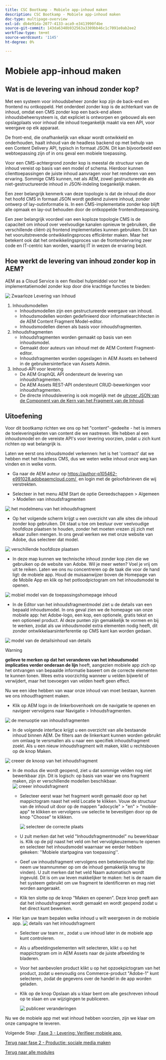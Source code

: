 ```yaml
---
title: CSC Bootkamp - Mobiele app-inhoud maken
description: CSC Bootkamp - Mobiele app-inhoud maken
doc-type: multipage-overview
exl-id: db4e91da-2077-4133-aca9-e3413990f4be
source-git-commit: 143da6340b932563a3309bb46c1c7091e0ab2ee2
workflow-type: tm+mt
source-wordcount: '1145'
ht-degree: 0%

---
```


# Mobiele app-inhoud maken

## Wat is de levering van inhoud zonder kop?

Met een systeem voor inhoudsbeheer zonder kop zijn de back-end en frontend nu ontkoppeld. Het onderdeel zonder kop is de achterkant van de inhoud, omdat een CMS zonder kop een back-end alleen inhoudsbeheersysteem is, dat expliciet is ontworpen en gebouwd als een opslagplaats voor inhoud die inhoud toegankelijk maakt via een API, voor weergave op elk apparaat.

De front-end, die onafhankelijk van elkaar wordt ontwikkeld en onderhouden, haalt inhoud van de headless backend op met behulp van een Content Delivery API, typisch in formaat JSON. Dit kan bijvoorbeeld een webtoepassing zijn of in ons geval een mobiele toepassing.

Voor een CMS-achtergrond zonder kop is meestal de structuur van de inhoud vereist op basis van een model of schema. Hierdoor kunnen clienttoepassingen de juiste inhoud aanvragen voor het renderen van een ervaring. Sommige CMS kunnen, net als AEM, zowel gestructureerde als niet-gestructureerde inhoud in JSON-indeling toegankelijk maken.

Een zeer belangrijk kenmerk van deze topologie is dat de inhoud die door het hoofd CMS in formaat JSON wordt gediend zuivere inhoud, zonder ontwerp of lay-outinformatie is. In een CMS-implementatie zonder kop blijft alle opmaak en lay-out behouden door de ontkoppelde frontendtoepassing.

Een zeer belangrijk voordeel van een koploze topologie CMS is de capaciteit om inhoud over veelvoudige kanalen opnieuw te gebruiken, die verschillende cliënt-zij frontend implementaties kunnen gebruiken. Dit kan het vooruitstrevende ontwikkelingsproces efficiënter maken. Maar het betekent ook dat het ontwikkelingsproces van de frontendervaring zeer code en IT-centric kan worden, waarbij IT in wezen de ervaring bezit.

## Hoe werkt de levering van inhoud zonder kop in AEM?

AEM as a Cloud Service is een flexibel hulpmiddel voor het implementatiemodel zonder kop door drie krachtige functies te bieden:

![&#x200B; Zwaarloze Levering van Inhoud &#x200B;](./images/prod-app-headless.png)

1. Inhoudsmodellen
   - Inhoudsmodellen zijn een gestructureerde weergave van inhoud.
   - Inhoudsmodellen worden gedefinieerd door informatiearchitecten in de AEM Content Fragment Model-editor.
   - Inhoudsmodellen dienen als basis voor inhoudsfragmenten.
1. Inhoudsfragmenten
   - Inhoudsfragmenten worden gemaakt op basis van een inhoudsmodel.
   - Gemaakt door auteurs van inhoud met de AEM Content Fragment-editor.
   - Inhoudsfragmenten worden opgeslagen in AEM Assets en beheerd in de gebruikersinterface van Assets Admin.
1. Inhoud-API voor levering
   - De AEM GraphQL API ondersteunt de levering van inhoudsfragmenten.
   - De AEM Assets REST-API ondersteunt CRUD-bewerkingen voor inhoudsfragmenten.
   - De directe inhoudslevering is ook mogelijk met de [&#x200B; uitvoer JSON van de Component van de Kern van het Fragment van de Inhoud &#x200B;](https://experienceleague.adobe.com/docs/experience-manager-core-components/using/components/content-fragment-component.html?lang=nl-NL).

## Uitoefening

Voor dit bootkamp richten we ons op het &quot;content&quot;-gedeelte - het is immers de toeleveringsketen van content die we nastreven. We hebben al een inhoudsmodel en de vereiste API&#39;s voor levering voorzien, zodat u zich kunt richten op wat belangrijk is.

Laten we eerst ons inhoudsmodel verkennen: het is het &#39;contract&#39; dat we hebben met het headless CMS, dus we weten welke inhoud onze weg kan vinden en in welke vorm.

- Ga naar de AEM auteur op [&#x200B; https://author-p105462-e991028.adobeaemcloud.com/ &#x200B;](https://author-p105462-e991028.adobeaemcloud.com/) en login met de geloofsbrieven die wij verstrekten.

- Selecteer in het menu AEM Start de optie Gereedschappen \> Algemeen \> Modellen van inhoudsfragmenten

![&#x200B; het modelmenu van het inhoudsfragment &#x200B;](./images/prod-app-cfm.png)

- Op het volgende scherm krijgt u een overzicht van alle sites die inhoud zonder kop gebruiken. Dit staat u toe om bestuur over veelvoudige hoofdloze plaatsen te houden, zonder het moeten vrezen zij zich met elkaar zullen mengen. In ons geval werken we met onze website van Adobe, dus selecteer dat model.

![&#x200B; verschillende hoofdloze plaatsen &#x200B;](./images/prod-app-cfm-folder.png)

- In deze map kunnen we technische inhoud zonder kop zien die we gebruiken op de website van Adobe. Wil je meer weten? Voel je vrij om uit te reiken. Laten we ons nu concentreren op de taak die voor de hand ligt: de mobiele app. Houd de muisaanwijzer boven de Homepage van de Mobile App en klik op het potloodpictogram om het inhoudsmodel te openen.

![&#x200B; mobiel model van de toepassingshomepage inhoud &#x200B;](./images/prod-app-created-cfm.png)

- In de Editor van het inhoudsfragmentmodel ziet u de details van een bepaald inhoudsmodel. In ons geval zien we de homepage van onze mobiele app: het Adobe-logo, een kop, een optionele, gratis tekst en een optioneel product. Al deze punten zijn gemakkelijk te vormen en bij te werken, zodat als uw inhoudsmodel extra elementen nodig heeft, dit zonder ontwikkelaarsinterferentie op CMS kant kan worden gedaan.

![&#x200B; model van de detailsinhoud van details &#x200B;](./images/prod-app-cfm-details.png)

>[!WARNING]
>
> **gelieve te merken op dat het veranderen van het inhoudsmodel implicaties verder onderaan de lijn** heeft, aangezien mobiele app zich op het ontvangen van bepaalde informatie baseert om de correcte elementen te kunnen tonen. Wees extra voorzichtig wanneer u velden bijwerkt of verwijdert, maar het toevoegen van velden heeft geen effect.

Nu we een idee hebben van waar onze inhoud van moet bestaan, kunnen we ons inhoudfragment maken.

- Klik op AEM logo in de linkerbovenhoek om de navigatie te openen en navigeer vervolgens naar Navigatie \> Inhoudsfragmenten.

![&#x200B; de menuoptie van inhoudsfragmenten &#x200B;](./images/prod-cf-ui.png)

- In de volgende interface krijgt u een overzicht van alle bestaande inhoud binnen AEM. De filters aan de linkerkant kunnen worden gebruikt om omlaag te versmallen als u naar een specifiek inhoudsfragment zoekt. Als u een nieuw inhoudsfragment wilt maken, klikt u rechtsboven op de knop Maken.

![&#x200B; creeer de knoop van het inhoudsfragment &#x200B;](./images/prod-app-create-cf.png)

- In de modus die wordt geopend, ziet u dat sommige velden nog niet bewerkbaar zijn. Dit is logisch: op basis van waar we ons fragment maken, zijn er verschillende modellen beschikbaar.
  ![&#x200B; creeer inhoudsfragment &#x200B;](./images/prod-app-create-cf-details.png)
   - Selecteer eerst waar het fragment wordt gemaakt door op het mappictogram naast het veld Locatie te klikken. Vouw de structuur van de inhoud uit door op de mappen &quot;adocycle&quot; \> &quot;en&quot; \> &quot;mobile-app&quot; te klikken en vervolgens uw selectie te bevestigen door op de knop &quot;Choose&quot; te klikken.

     ![&#x200B; selecteer de correcte plaats &#x200B;](./images/prod-app-folder.png)
   - U zult merken dat het veld &quot;Inhoudsfragmentmodel&quot; nu bewerkbaar is. Klik op de pijl naast het veld om het vervolgkeuzemenu te openen en selecteer het inhoudsmodel waarnaar we eerder hebben gekeken: &#39;&#39;Mobiele startpagina van toepassing&#39;&#39;.
   - Geef uw inhoudsfragment vervolgens een betekenisvolle titel (tip: neem uw teamnummer op om de inhoud gemakkelijk terug te vinden). U zult merken dat het veld Naam automatisch wordt ingevuld. Dit is om uw leven makkelijker te maken: het is de naam die het systeem gebruikt om uw fragment te identificeren en mag niet worden aangeraakt.
   - Klik ten slotte op de knop &quot;Maken en openen&quot;. Deze knop geeft aan dat het inhoudsfragment wordt gemaakt en wordt geopend zodat u het direct kunt bewerken.

- Hier kan uw team bepalen welke inhoud u wilt weergeven in de mobiele app. ![&#x200B; details van het inhoudsfragment &#x200B;](./images/prod-cf-details.png)
   - Selecteer uw team nr., zodat u uw inhoud later in de mobiele app kunt controleren.
   - Als u afbeeldingselementen wilt selecteren, klikt u op het mappictogram om in AEM Assets naar de juiste afbeelding te bladeren.
   - Voor het aanbevolen product klikt u op het opzoekpictogram van het product, zodat u eenvoudig ons Commerce-product &quot;Adobe-1&quot; kunt selecteren, zodat de gegevens over de handel in de app worden geladen.
   - Klik op de knop Opslaan als u klaar bent om alle geschreven inhoud op te slaan en uw wijzigingen te publiceren.

     ![&#x200B; publiceer veranderingen &#x200B;](./images/prod-app-publish.png)

Nu we de mobiele app met wat inhoud hebben voorzien, zijn we klaar om onze campagne te leveren.


Volgende Stap: [&#x200B; Fase 3 - Levering: Verifieer mobiele app &#x200B;](../delivery/app.md)

[Terug naar fase 2 - Productie: sociale media maken](./social.md)

[Terug naar alle modules](../../overview.md)
